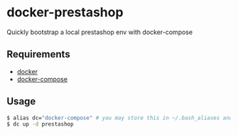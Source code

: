 # docker-prestashop

Quickly bootstrap a local prestashop env with docker-compose

## Requirements

- [docker](https://docs.docker.com/get-docker/) 
- [docker-compose](https://docs.docker.com/compose/install/) 

## Usage

```bash
$ alias dc="docker-compose" # you may store this in ~/.bash_aliases and source ~/.bashrc
$ dc up -d prestashop
```


